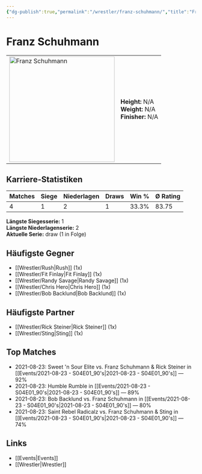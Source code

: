```yaml
---
{"dg-publish":true,"permalink":"/wrestler/franz-schuhmann/","title":"Franz Schuhmann","tags":["wrestler"],"noteIcon":""}
---
```



# Franz Schuhmann

<table>
        <tr>
        <td><img src="https://github.com/CptSpaulding1980/choke-slam-wrestling/releases/download/images/Franz_Schuhmann.png" width="280" alt="Franz Schuhmann"></td>
        <td>
        <b>Height:</b> N/A<br>
        <b>Weight:</b> N/A<br>
        <b>Finisher:</b> N/A<br>
        </td>
        </tr>
        </table>
        
## Karriere-Statistiken

| Matches | Siege | Niederlagen | Draws | Win % | Ø Rating |
|---------|-------|-------------|-------|-------|-----------|
| 4 | 1 | 2 | 1 | 33.3% | 83.75 |

**Längste Siegesserie:** 1<br>**Längste Niederlagenserie:** 2<br>**Aktuelle Serie:** draw (1 in Folge)


## Häufigste Gegner
- [[Wrestler/Rush\|Rush]] (1x)
- [[Wrestler/Fit Finlay\|Fit Finlay]] (1x)
- [[Wrestler/Randy Savage\|Randy Savage]] (1x)
- [[Wrestler/Chris Hero\|Chris Hero]] (1x)
- [[Wrestler/Bob Backlund\|Bob Backlund]] (1x)

## Häufigste Partner
- [[Wrestler/Rick Steiner\|Rick Steiner]] (1x)
- [[Wrestler/Sting\|Sting]] (1x)

## Top Matches
- 2021-08-23: Sweet 'n Sour Elite vs. Franz Schuhmann & Rick Steiner in [[Events/2021-08-23 - S04E01_90's\|2021-08-23 - S04E01_90's]] — 92%
- 2021-08-23: Humble Rumble in [[Events/2021-08-23 - S04E01_90's\|2021-08-23 - S04E01_90's]] — 89%
- 2021-08-23: Bob Backlund vs. Franz Schuhmann in [[Events/2021-08-23 - S04E01_90's\|2021-08-23 - S04E01_90's]] — 80%
- 2021-08-23: Saint Rebel Radicalz vs. Franz Schuhmann & Sting in [[Events/2021-08-23 - S04E01_90's\|2021-08-23 - S04E01_90's]] — 74%

## Links
- [[Events\|Events]]
- [[Wrestler\|Wrestler]]
